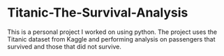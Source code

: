 # Titanic-The-Survival-Analysis
This is a personal project I worked on using python. The project uses the Titanic dataset from Kaggle and performing analysis on passengers that survived and those that did not survive.
